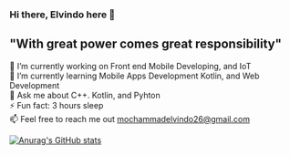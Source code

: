 ### Hi there, Elvindo here 👋

## "With great power comes great responsibility"

🔭 I’m currently working on Front end Mobile Developing, and IoT <br/>
🌱 I’m currently learning Mobile Apps Development Kotlin, and Web Development <br/>
💬 Ask me about C++. Kotlin, and Pyhton <br/>
⚡ Fun fact: 3 hours sleep <br/>
📫 Feel free to reach me out mochammadelvindo26@gmail.com <br/>

[![Anurag's GitHub stats](https://github-readme-stats.vercel.app/api?username=anuraghazra)](https://github.com/elvindo/github-readme-stats)


